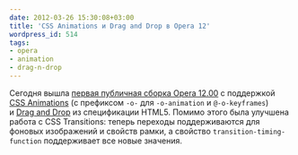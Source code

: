 ```yaml
---
date: 2012-03-26 15:30:08+03:00
title: 'CSS Animations и Drag and Drop в Opera 12'
wordpress_id: 514
tags:
- opera
- animation
- drag-n-drop
---
```


Сегодня вышла [первая публичная сборка Opera 12.00][1] с поддержкой [CSS Animations][2] (с префиксом `-o-` для `-o-animation` и `@-o-keyframes`) и [Drag and Drop][3] из спецификации HTML5. Помимо этого была улучшена работа с CSS Transitions: теперь переходы поддерживаются для фоновых изображений и свойств рамки, а свойство `transition-timing-function` поддерживает все новые значения.

[1]: http://my.opera.com/desktopteam/blog/2012/03/26/html5-css-64bit
[2]: http://dev.w3.org/csswg/css3-animations/
[3]: http://dev.w3.org/html5/spec/dnd.html#dnd
